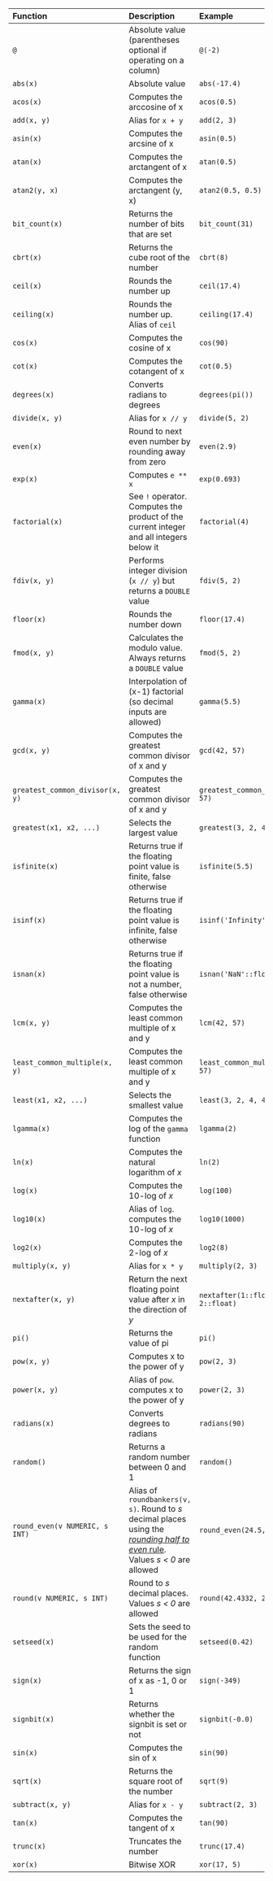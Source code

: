 | Function | Description | Example | Result |
|:---|:---|:---|:--|
| `@` | Absolute value (parentheses optional if operating on a column) | `@(-2)` | `2` |
| `abs(x)` | Absolute value | `abs(-17.4)` | `17.4` |
| `acos(x)` | Computes the arccosine of x | `acos(0.5)` | `1.0471975511965976` |
| `add(x, y)` | Alias for `x + y` | `add(2, 3)` | `5` |
| `asin(x)` | Computes the arcsine of x | `asin(0.5)` | `0.5235987755982989` |
| `atan(x)` | Computes the arctangent of x | `atan(0.5)` | `0.4636476090008061` |
| `atan2(y, x)` | Computes the arctangent (y, x) | `atan2(0.5, 0.5)` | `0.7853981633974483` |
| `bit_count(x)` | Returns the number of bits that are set | `bit_count(31)` | `5` |
| `cbrt(x)` | Returns the cube root of the number | `cbrt(8)` | `2` |
| `ceil(x)` | Rounds the number up | `ceil(17.4)` | `18` |
| `ceiling(x)` | Rounds the number up. Alias of `ceil` | `ceiling(17.4)` | `18` |
| `cos(x)` | Computes the cosine of x | `cos(90)` | `-0.4480736161291701` |
| `cot(x)` | Computes the cotangent of x | `cot(0.5)` | `1.830487721712452` |
| `degrees(x)` | Converts radians to degrees | `degrees(pi())` | `180` |
| `divide(x, y)` | Alias for `x // y` | `divide(5, 2)` | `2` |
| `even(x)` | Round to next even number by rounding away from zero | `even(2.9)` | `4` |
| `exp(x)` | Computes `e ** x` | `exp(0.693)` | `2` |
| `factorial(x)` | See `!` operator. Computes the product of the current integer and all integers below it | `factorial(4)` | `24` |
| `fdiv(x, y)` | Performs integer division (`x // y`) but returns a `DOUBLE` value | `fdiv(5, 2)` | `2.0` |
| `floor(x)` | Rounds the number down | `floor(17.4)` | `17` |
| `fmod(x, y)` | Calculates the modulo value. Always returns a `DOUBLE` value | `fmod(5, 2)` | `1.0` |
| `gamma(x)` | Interpolation of (x-1) factorial (so decimal inputs are allowed) | `gamma(5.5)` | `52.34277778455352` |
| `gcd(x, y)` | Computes the greatest common divisor of x and y | `gcd(42, 57)` | `3` |
| `greatest_common_divisor(x, y)` | Computes the greatest common divisor of x and y | `greatest_common_divisor(42, 57)` | `3` |
| `greatest(x1, x2, ...)` | Selects the largest value | `greatest(3, 2, 4, 4)` | `4` |
| `isfinite(x)` | Returns true if the floating point value is finite, false otherwise | `isfinite(5.5)` | `true` |
| `isinf(x)` | Returns true if the floating point value is infinite, false otherwise | `isinf('Infinity'::float)` | `true` |
| `isnan(x)` | Returns true if the floating point value is not a number, false otherwise | `isnan('NaN'::float)` | `true` |
| `lcm(x, y)` | Computes the least common multiple of x and y | `lcm(42, 57)` | `798` |
| `least_common_multiple(x, y)` | Computes the least common multiple of x and y | `least_common_multiple(42, 57)` | `798` |
| `least(x1, x2, ...)` | Selects the smallest value | `least(3, 2, 4, 4)` | `2` |
| `lgamma(x)` | Computes the log of the `gamma` function | `lgamma(2)` | `0` |
| `ln(x)` | Computes the natural logarithm of *x* | `ln(2)` | `0.693` |
| `log(x)` | Computes the 10-log of *x* | `log(100)` | `2` |
| `log10(x)` | Alias of `log`. computes the 10-log of *x* | `log10(1000)` | `3` |
| `log2(x)` | Computes the 2-log of *x* | `log2(8)` | `3` |
| `multiply(x, y)` | Alias for `x * y` | `multiply(2, 3)` | `6` |
| `nextafter(x, y)` | Return the next floating point value after *x* in the direction of *y* | `nextafter(1::float, 2::float)` | `1.0000001` |
| `pi()` | Returns the value of pi | `pi()` | `3.141592653589793` |
| `pow(x, y)` | Computes x to the power of y | `pow(2, 3)` | `8` |
| `power(x, y)` | Alias of `pow`. computes x to the power of y | `power(2, 3)` | `8` |
| `radians(x)` | Converts degrees to radians | `radians(90)` | `1.5707963267948966` |
| `random()` | Returns a random number between 0 and 1 | `random()` | various |
| `round_even(v NUMERIC, s INT)` | Alias of `roundbankers(v, s)`. Round to *s* decimal places using the [_rounding half to even_ rule](https://en.wikipedia.org/wiki/Rounding#Rounding_half_to_even). Values *s < 0* are allowed | `round_even(24.5, 0)` | `24.0` |
| `round(v NUMERIC, s INT)` | Round to *s* decimal places. Values *s < 0* are allowed | `round(42.4332, 2)` | `42.43` |
| `setseed(x)` | Sets the seed to be used for the random function | `setseed(0.42)` | |
| `sign(x)` | Returns the sign of x as -1, 0 or 1 | `sign(-349)` | `-1` |
| `signbit(x)` | Returns whether the signbit is set or not | `signbit(-0.0)` | `true` |
| `sin(x)` | Computes the sin of x | `sin(90)` | `0.8939966636005579` |
| `sqrt(x)` | Returns the square root of the number | `sqrt(9)` | `3` |
| `subtract(x, y)` | Alias for `x - y` | `subtract(2, 3)` | `-1`|
| `tan(x)` | Computes the tangent of x | `tan(90)` | `-1.995200412208242` |
| `trunc(x)` | Truncates the number | `trunc(17.4)` | `17` |
| `xor(x)` | Bitwise XOR | `xor(17, 5)` | `20` |
